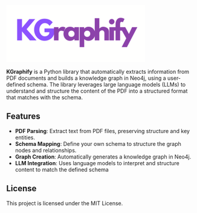 ![KGraphify-logo](KGraphify.png)

**KGraphify** is a Python library that automatically extracts information from PDF documents and builds a knowledge graph in Neo4j, using a user-defined schema. The library leverages large language models (LLMs) to understand and structure the content of the PDF into a structured format that matches with the schema. 

## Features

- **PDF Parsing**: Extract text from PDF files, preserving structure and key entities.
- **Schema Mapping**: Define your own schema to structure the graph nodes and relationships.
- **Graph Creation**: Automatically generates a knowledge graph in Neo4j.
- **LLM Integration**: Uses language models to interpret and structure content to match the defined schema

## License
This project is licensed under the MIT License.


